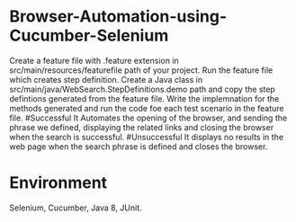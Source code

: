 # Browser-Automation-using-Cucumber-Selenium
Create a feature file with .feature extension in src/main/resources/featurefile path of your project.
Run the feature file which creates step definition.
Create a Java class in src/main/java/WebSearch.StepDefinitions.demo path  and copy the step defintions generated from the feature file.
Write  the implemnation for the methods generated and run the code foe each test scenario in the feature file.
#Successful
It Automates the opening of the browser, and sending the phrase we defined, displaying the related links and closing the browser when the search is successful.
#Unsuccessful
It displays no results in the web page when the search phrase is defined and closes the browser.
# Environment
Selenium, Cucumber, Java 8, JUnit.

